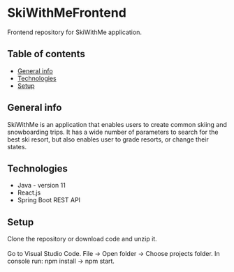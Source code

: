 # SkiWithMeFrontend
Frontend repository for SkiWithMe application.

## Table of contents
* [General info](#general-info)
* [Technologies](#technologies)
* [Setup](#setup)

## General info
SkiWithMe is an application that enables users to create common skiing and snowboarding trips. It has a wide number of parameters to search for the best ski resort, but also enables user to grade resorts, or change their states.

## Technologies
* Java - version 11
* React.js
* Spring Boot REST API

## Setup
Clone the repository or download code and unzip it.
<br></br>
Go to Visual Studio Code. File -> Open folder -> Choose projects folder. In console run: npm install -> npm start. 
